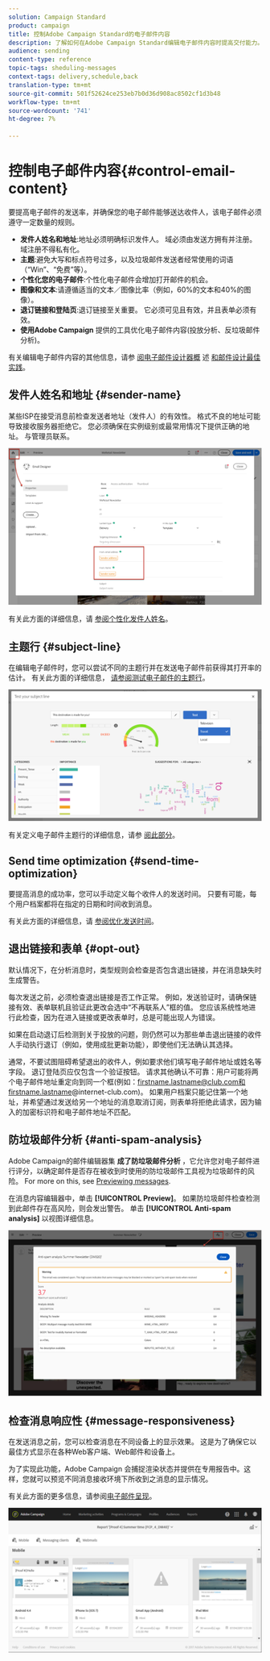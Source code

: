 ```yaml
---
solution: Campaign Standard
product: campaign
title: 控制Adobe Campaign Standard的电子邮件内容
description: 了解如何在Adobe Campaign Standard编辑电子邮件内容时提高交付能力。
audience: sending
content-type: reference
topic-tags: sheduling-messages
context-tags: delivery,schedule,back
translation-type: tm+mt
source-git-commit: 501f52624ce253eb7b0d36d908ac8502cf1d3b48
workflow-type: tm+mt
source-wordcount: '741'
ht-degree: 7%

---
```



# 控制电子邮件内容{#control-email-content}

要提高电子邮件的发送率，并确保您的电子邮件能够送达收件人，该电子邮件必须遵守一定数量的规则。

* **发件人姓名和地址**:地址必须明确标识发件人。 域必须由发送方拥有并注册。 域注册不得私有化。
* **主题**:避免大写和标点符号过多，以及垃圾邮件发送者经常使用的词语（“Win”、“免费”等）。
* **个性化您的电子邮件**:个性化电子邮件会增加打开邮件的机会。
* **图像和文本**:请遵循适当的文本／图像比率（例如，60%的文本和40%的图像）。
* **退订链接和登陆页**:退订链接至关重要。 它必须可见且有效，并且表单必须有效。
* **使用Adobe Campaign** 提供的工具优化电子邮件内容(投放分析、反垃圾邮件分析)。

有关编辑电子邮件内容的其他信息，请参 [阅电子邮件设计器概](../../designing/using/designing-content-in-adobe-campaign.md) 述 [和邮件设计最佳实践](../../designing/using/designing-content-in-adobe-campaign.md#content-design-best-practices)。

## 发件人姓名和地址 {#sender-name}

某些ISP在接受消息前检查发送者地址（发件人）的有效性。 格式不良的地址可能导致接收服务器拒绝它。 您必须确保在实例级别或最常用情况下提供正确的地址。 与管理员联系。

![](assets/delivery_content_edition16.png)

有关此方面的详细信息，请 [参阅个性化发件人姓名](../../designing/using/personalization.md#personalizing-the-sender)。

## 主题行 {#subject-line}

在编辑电子邮件时，您可以尝试不同的主题行并在发送电子邮件前获得其打开率的估计。 有关此方面的详细信息， [请参阅测试电子邮件的主题行](../../sending/using/testing-subject-line-email.md)。

![](assets/predictive_subject_line_example.png)

有关定义电子邮件主题行的详细信息，请参 [阅此部分](../../designing/using/subject-line.md)。

## Send time optimization {#send-time-optimization}

要提高消息的成功率，您可以手动定义每个收件人的发送时间。 只要有可能，每个用户档案都将在指定的日期和时间收到消息。

有关此方面的详细信息，请 [参阅优化发送时间](../../sending/using/optimizing-the-sending-time.md)。

## 退出链接和表单 {#opt-out}

默认情况下，在分析消息时，类型规则会检查是否包含退出链接，并在消息缺失时生成警告。

每次发送之前，必须检查退出链接是否工作正常。 例如，发送验证时，请确保链接有效、表单联机且验证此更改会选中“不再联系人”框的值。 您应该系统性地进行此检查，因为在进入链接或更改表单时，总是可能出现人为错误。

如果在启动退订后检测到关于投放的问题，则仍然可以为那些单击退出链接的收件人手动执行退订（例如，使用成批更新功能），即使他们无法确认其选择。

通常，不要试图阻碍希望退出的收件人，例如要求他们填写电子邮件地址或姓名等字段。 退订登陆页应仅包含一个验证按钮。 请求其他确认不可靠：用户可能将两个电子邮件地址重定向到同一个框(例如：firstname.lastname@club.com和firstname.lastname@internet-club.com)。 如果用户档案只能记住第一个地址，并希望通过发送给另一个地址的消息取消订阅，则表单将拒绝此请求，因为输入的加密标识符和电子邮件地址不匹配。

## 防垃圾邮件分析 {#anti-spam-analysis}

Adobe Campaign的邮件编辑器集 **成了防垃圾邮件分析** ，它允许您对电子邮件进行评分，以确定邮件是否存在被收到时使用的防垃圾邮件工具视为垃圾邮件的风险。 For more on this, see [Previewing messages](../../sending/using/previewing-messages.md).

在消息内容编辑器中，单击 **[!UICONTROL Preview]**。 如果防垃圾邮件检查检测到此邮件存在高风险，则会发出警告。 单击 **[!UICONTROL Anti-spam analysis]** 以视图详细信息。

![](assets/sending_anti-spam_analysis.png)

## 检查消息响应性 {#message-responsiveness}

在发送消息之前，您可以检查消息在不同设备上的显示效果。 这是为了确保它以最佳方式显示在各种Web客户端、Web邮件和设备上。

为了实现此功能，Adobe Campaign 会捕捉渲染状态并提供在专用报告中。这样，您就可以预览不同消息接收环境下所收到之消息的显示情况。

有关此方面的更多信息，请参阅[电子邮件呈现](../../sending/using/email-rendering.md)。

![](assets/inbox_rendering_report_3.png)
